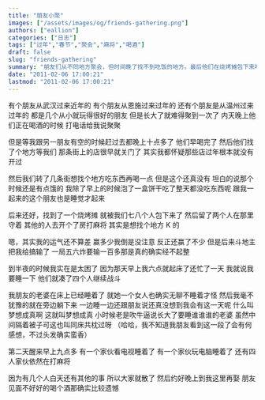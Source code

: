 ```yaml
---
title: "朋友小聚"
images: ["/assets/images/og/friends-gathering.png"]
authors: ["eallion"]
categories: ["日志"]
tags: ["过年","春节","聚会","麻将","喝酒"]
draft: false
slug: "friends-gathering"
summary: "朋友们从不同地方聚会，但时间晚了找不到吃饭的地方。最后他们在烧烤摊包下来吃饭，然后打牌、喝酒。作者困了就睡觉，和朋友开玩笑说小时候梦想成真了。第二天早上有人还在打牌，大家散去约好晚上再见面。"
date: "2011-02-06 17:00:21"
lastmod: "2011-02-06 17:00:21"
---
```


有个朋友从武汉过来近年的
有个朋友从恩施过来过年的
还有个朋友是从温州过来过年的
都是几个从小就玩得很好的朋友
但是长大了就难得聚到一次了
内天晚上他们正在喝酒的时候
打电话给我说聚聚

但是等我跟另一朋友有空的时候赶过去都晚上十点多了
他们早喝完了
然后他们找了个地方等我们
那条街上的店很早就关门了
其实我都怀疑那些店过年根本就没有开过

然后我们转了几条街想找个地方吃东西再喝一点
但是这个还真没有
坦白的说那个时候还是有点饿的
我除了早上的时候泡了一盒饼干吃了整天都没吃东西呢
跟我一起来的这个朋友也是睡觉才起来

后来还好，找到了一个烧烤摊
就被我们七八个人包下来了
然后留了两个人在那里守着
其他的人去开个了房打麻将
其实是想找个地方 K 的

嗯，其实我的运气还不算差
赢多少我倒是没注意
反正还赢了不少
但是后来斗地主把我给搞输了
一局五六炸要输一百多那是真的确实经不起整

到半夜的时候我实在是太困了
因为那天早上我六点就起床了还忙了一天
我就说我要睡一下
他们就凑了四个人继续战斗

我朋友的老婆在床上已经睡着了
就她一个女人也确实无聊不睡着才怪
然后我毫不犹豫的就在旁边躺下来
一边睡一边还跟朋友说还真没想到我会有这一天呢
什么叫梦想成真啊
这就叫梦想成真
小时候老是吹牛逼说长大了要睡谁谁谁的老婆
虽然中间隔着被子可这也叫同床共枕过呀
（哈哈，我不知道我朋友看到这一段了会有何感想，不过头发确实蛮香）

第二天醒来早上九点多
有一个家伙看电视睡着了
有一个家伙玩电脑睡着了
还有四人家伙依然在打麻将

因为有几个人白天还有其他的事
所以大家就散了
然后约好晚上到我这里再娶
朋友见面不好好的喝个酒那确实比较遗憾
